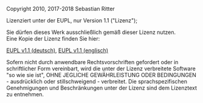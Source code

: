 Copyright 2010, 2017-2018 Sebastian Ritter

Lizenziert unter der EUPL, nur Version 1.1 ("Lizenz");

Sie dürfen dieses Werk ausschließlich gemäß dieser Lizenz nutzen.  
Eine Kopie der Lizenz finden Sie hier:

[EUPL v1.1 (deutsch)](https://joinup.ec.europa.eu/sites/default/files/custom-page/attachment/eupl1.1.-licence-de_0.pdf), 
[EUPL v1.1 (englisch)](https://joinup.ec.europa.eu/sites/default/files/custom-page/attachment/eupl1.1.-licence-en_0.pdf)

Sofern nicht durch anwendbare Rechtsvorschriften gefordert oder in schriftlicher Form vereinbart, wird die unter der Lizenz verbreitete Software "so wie sie ist", OHNE JEGLICHE GEWÄHRLEISTUNG ODER BEDINGUNGEN - ausdrücklich oder stillschweigend - verbreitet. Die sprachspezifischen Genehmigungen und Beschränkungen unter der Lizenz sind dem Lizenztext zu entnehmen. 
